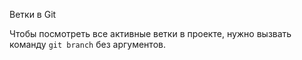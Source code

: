 Ветки в Git

Чтобы посмотреть все активные ветки в проекте, нужно вызвать команду `git branch` без аргументов.